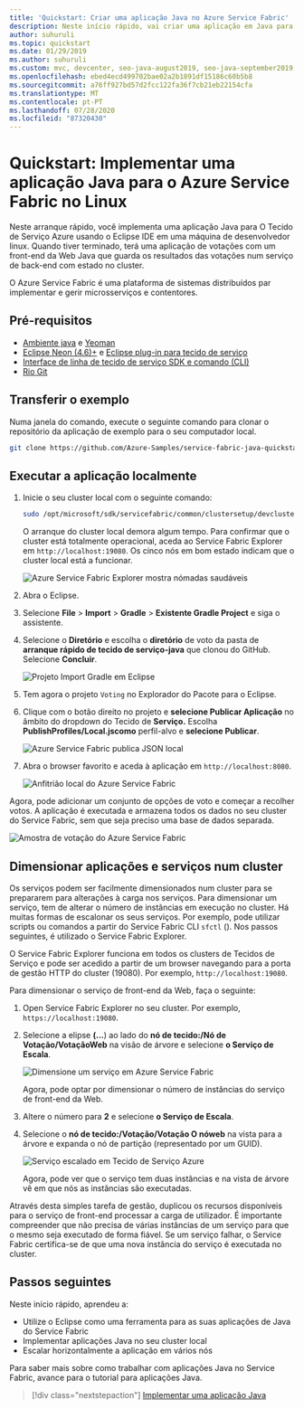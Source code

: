 ```yaml
---
title: 'Quickstart: Criar uma aplicação Java no Azure Service Fabric'
description: Neste início rápido, vai criar uma aplicação em Java para o Azure, utilizando o exemplo de aplicação de serviços fiáveis do Service Fabric.
author: suhuruli
ms.topic: quickstart
ms.date: 01/29/2019
ms.author: suhuruli
ms.custom: mvc, devcenter, seo-java-august2019, seo-java-september2019, devx-track-java
ms.openlocfilehash: ebed4ecd499702bae02a2b1891df15186c60b5b8
ms.sourcegitcommit: a76ff927bd57d2fcc122fa36f7cb21eb22154cfa
ms.translationtype: MT
ms.contentlocale: pt-PT
ms.lasthandoff: 07/28/2020
ms.locfileid: "87320430"
---
```

# <a name="quickstart--deploy-a-java-app-to-azure-service-fabric-on-linux"></a>Quickstart: Implementar uma aplicação Java para o Azure Service Fabric no Linux

Neste arranque rápido, você implementa uma aplicação Java para O Tecido de Serviço Azure usando o Eclipse IDE em uma máquina de desenvolvedor linux. Quando tiver terminado, terá uma aplicação de votações com um front-end da Web Java que guarda os resultados das votações num serviço de back-end com estado no cluster.

O Azure Service Fabric é uma plataforma de sistemas distribuídos par implementar e gerir microsserviços e contentores.

## <a name="prerequisites"></a>Pré-requisitos

- [Ambiente java](./service-fabric-get-started-linux.md#set-up-java-development) e [Yeoman](./service-fabric-get-started-linux.md#set-up-yeoman-generators-for-containers-and-guest-executables)
- [Eclipse Neon (4.6)+](https://www.eclipse.org/downloads/packages/) e [Eclipse plug-in para tecido de serviço](./service-fabric-get-started-linux.md#install-the-eclipse-plug-in-optional)
- [Interface de linha de tecido de serviço SDK e comando (CLI)](./service-fabric-get-started-linux.md#installation-methods)
- [Rio Git](https://git-scm.com/downloads)

## <a name="download-the-sample"></a>Transferir o exemplo

Numa janela do comando, execute o seguinte comando para clonar o repositório da aplicação de exemplo para o seu computador local.

```bash
git clone https://github.com/Azure-Samples/service-fabric-java-quickstart.git
```

## <a name="run-the-application-locally"></a>Executar a aplicação localmente

1. Inicie o seu cluster local com o seguinte comando:

    ```bash
    sudo /opt/microsoft/sdk/servicefabric/common/clustersetup/devclustersetup.sh
    ```
    O arranque do cluster local demora algum tempo. Para confirmar que o cluster está totalmente operacional, aceda ao Service Fabric Explorer em `http://localhost:19080`. Os cinco nós em bom estado indicam que o cluster local está a funcionar.

    ![Azure Service Fabric Explorer mostra nómadas saudáveis](./media/service-fabric-quickstart-java/service-fabric-explorer-healthy-nodes.png)

2. Abra o Eclipse.
3. Selecione **File**  >  **Import**  >  **Gradle**  >  **Existente Gradle Project** e siga o assistente.
4. Selecione o **Diretório** e escolha o **diretório** de voto da pasta de **arranque rápido de tecido de serviço-java** que clonou do GitHub. Selecione **Concluir**.

    ![Projeto Import Gradle em Eclipse](./media/service-fabric-quickstart-java/eclipse-import-gradle-project.png)

5. Tem agora o projeto `Voting` no Explorador do Pacote para o Eclipse.
6. Clique com o botão direito no projeto e **selecione Publicar Aplicação** no âmbito do dropdown do Tecido de **Serviço.** Escolha **PublishProfiles/Local.jscomo** perfil-alvo e **selecione Publicar**.

    ![Azure Service Fabric publica JSON local](./media/service-fabric-quickstart-java/service-fabric-publish-local-json.png)

7. Abra o browser favorito e aceda à aplicação em `http://localhost:8080`.

    ![Anfitrião local do Azure Service Fabric](./media/service-fabric-quickstart-java/service-fabric-local-host.png)

Agora, pode adicionar um conjunto de opções de voto e começar a recolher votos. A aplicação é executada e armazena todos os dados no seu cluster do Service Fabric, sem que seja preciso uma base de dados separada.

![Amostra de votação do Azure Service Fabric](./media/service-fabric-quickstart-java/service-fabric-voting-sample.png)

## <a name="scale-applications-and-services-in-a-cluster"></a>Dimensionar aplicações e serviços num cluster

Os serviços podem ser facilmente dimensionados num cluster para se prepararem para alterações à carga nos serviços. Para dimensionar um serviço, tem de alterar o número de instâncias em execução no cluster. Há muitas formas de escalonar os seus serviços. Por exemplo, pode utilizar scripts ou comandos a partir do Service Fabric CLI `sfctl` (). Nos passos seguintes, é utilizado o Service Fabric Explorer.

O Service Fabric Explorer funciona em todos os clusters de Tecidos de Serviço e pode ser acedido a partir de um browser navegando para a porta de gestão HTTP do cluster (19080). Por exemplo, `http://localhost:19080`.

Para dimensionar o serviço de front-end da Web, faça o seguinte:

1. Open Service Fabric Explorer no seu cluster. Por exemplo, `https://localhost:19080`.
2. Selecione a elipse **(...**) ao lado do **nó de tecido:/Nó de Votação/VotaçãoWeb** na visão de árvore e selecione **o Serviço de Escala**.

    ![Dimensione um serviço em Azure Service Fabric](./media/service-fabric-quickstart-java/service-fabric-scale-service.png)

    Agora, pode optar por dimensionar o número de instâncias do serviço de front-end da Web.

3. Altere o número para **2** e selecione **o Serviço de Escala**.
4. Selecione o **nó de tecido:/Votação/Votação O nóweb** na vista para a árvore e expanda o nó de partição (representado por um GUID).

    ![Serviço escalado em Tecido de Serviço Azure](./media/service-fabric-quickstart-java/service-fabric-explorer-service-scaled.png)

    Agora, pode ver que o serviço tem duas instâncias e na vista de árvore vê em que nós as instâncias são executadas.

Através desta simples tarefa de gestão, duplicou os recursos disponíveis para o serviço de front-end processar a carga de utilizador. É importante compreender que não precisa de várias instâncias de um serviço para que o mesmo seja executado de forma fiável. Se um serviço falhar, o Service Fabric certifica-se de que uma nova instância do serviço é executada no cluster.

## <a name="next-steps"></a>Passos seguintes

Neste início rápido, aprendeu a:

* Utilize o Eclipse como uma ferramenta para as suas aplicações de Java do Service Fabric
* Implementar aplicações Java no seu cluster local
* Escalar horizontalmente a aplicação em vários nós

Para saber mais sobre como trabalhar com aplicações Java no Service Fabric, avance para o tutorial para aplicações Java.

> [!div class="nextstepaction"]
> [Implementar uma aplicação Java](./service-fabric-tutorial-create-java-app.md)
